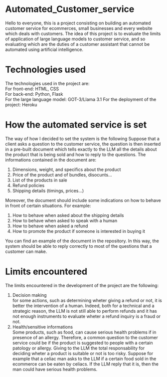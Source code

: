 # Automated_Customer_service

Hello to everyone, this is a project consisting on building an automated customer service for ecommerces, small businesses and every website which deals with customers.
The idea of this project is to evaluate the limits of application of large language models to customer service, and so evaluating which are the duties of a customer assistant that cannot be automated using artificial intelligence.

# Technologies used
The technologies used in the project are:\
For front-end: HTML, CSS\
For back-end: Python, Flask\
For the large language model: GOT-3/Llama 3.1
For the deployment of the project: Heroku

# How the automated service is set
The way of how I decided to set the system is the following
Suppose that a client asks a question to the customer service, the question is then inserted in a pre-built document which tells exactly to the LLM all the details about the product that is being sold and how to reply to the questions.
The informations contained in the document are:
1) Dimensions, weight, and specifics about the product
2) Price of the product and of bundles, disocunts...
3) List of the products in sale
4) Refund policies
5) Shipping details (timings, prices...)

Moreover, the document should include some indications on how to behave in front of certain situations. For example:
1) How to behave when asked about the shipping details
2) How to behave when asked to speak with a human
3) How to behave when asked a refund
4) How to promote the product if someone is interested in buying it

You can find an example of the document in the repository.
In this way, the system should be able to reply correctly to most of the questions that a customer can make.



# Limits encountered
The limits encountered in the development of the project are the following:
1) Decision making\
   for some actions, such as determining wheter giving a refund or not, it is better the intervention of a human. Indeed, both for a technical and a strategic reason, the LLM is not still able to perform refunds and it has not enough instruments to evaluate wheter a refund inquiry is a fraud or not.
2) Health/sensitive informations\
   Some products, such as food, can cause serious health problems if in presence of an allergy. Therefore, a common question to the customer service could be if the product is suggested to people with a certain patology or allergy. Giving to the LLM the total responsability for deciding wheter a product is suitable or not is too risky. Suppose for example that a celiac man asks to the LLM if a certain food sold in the ecommerce can be eaten by celiacs. If the LLM reply that it is, then the man could have serious health problems.
